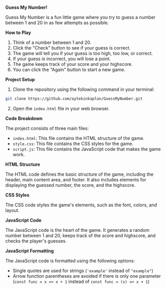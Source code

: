 **Guess My Number!**

Guess My Number is a fun little game where you try to guess a number between 1 and 20 in as few attempts as possible. 

**How to Play**

1. Think of a number between 1 and 20.
2. Click the "Check" button to see if your guess is correct.
3. The game will tell you if your guess is too high, too low, or correct.
4. If your guess is incorrect, you will lose a point.
5. The game keeps track of your score and your highscore.
6. You can click the "Again" button to start a new game.

**Project Setup**

1. Clone the repository using the following command in your terminal:
```bash
git clone https://github.com/aytekinkaplan/GuessMyNumber.git
```
2. Open the `index.html` file in your web browser.

**Code Breakdown**

The project consists of three main files:

* `index.html`: This file contains the HTML structure of the game.
* `style.css`: This file contains the CSS styles for the game.
* `script.js`: This file contains the JavaScript code that makes the game work.

**HTML Structure**

The HTML code defines the basic structure of the game, including the header, main content area, and footer. It also includes elements for displaying the guessed number, the score, and the highscore.

**CSS Styles**

The CSS code styles the game's elements, such as the font, colors, and layout.

**JavaScript Code**

The JavaScript code is the heart of the game. It generates a random number between 1 and 20, keeps track of the score and highscore, and checks the player's guesses.

**JavaScript Formatting**

The JavaScript code is formatted using the following options:

* Single quotes are used for strings (`'example'` instead of `"example"`)
* Arrow function parentheses are avoided if there is only one parameter (`const func = x => x + 1` instead of `const func = (x) => x + 1`)
